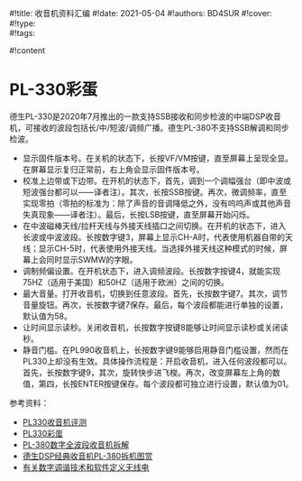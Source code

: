 #!title:    收音机资料汇编
#!date:     2021-05-04
#!authors:  BD4SUR
#!cover:    
#!type:     
#!tags:     

#!content

# PL-330彩蛋

德生PL-330是2020年7月推出的一款支持SSB接收和同步检波的中端DSP收音机，可接收的波段包括长/中/短波/调频广播。德生PL-380不支持SSB解调和同步检波。

- 显示固件版本号。在关机的状态下，长按VF/VM按键，直至屏幕上呈现全显。在屏幕显示复归正常前，右上角会显示固件版本号。
- 校准上边带或下边带。在开机的状态下，首先，调到一个调幅强台（即中波或短波强台都可以——译者注）。其次，长按SSB按键。再次，微调频率，直至实现零拍（零拍的标准为：除了声音的音调降低之外，没有呜呜声或其他声音失真现象——译者注）。最后，长按LSB按键，直至屏幕开始闪烁。
- 在中波磁棒天线/拉杆天线与外接天线插口之间切换。在开机的状态下，进入长波或中波波段。长按数字键3，屏幕上显示CH-A时，代表使用机器自带的天线；显示CH-5时，代表使用外接天线。当选择外接天线这种模式的时候，屏幕上会同时显示SWMW的字眼。
- 调制频偏设置。在开机状态下，进入调频波段。长按数字按键4，就能实现75HZ（适用于美国）和50HZ（适用于欧洲）之间的切换。
- 最大音量。打开收音机，切换到任意波段。首先，长按数字键7。其次，调节音量旋钮。再次，长按数字键7保存。最后，每个波段都能进行单独的设置，默认值为58。
- 让时间显示读秒。关闭收音机，长按数字按键8能够让时间显示读秒或关闭读秒。
- 静音门槛。在PL990收音机上，长按数字键9能够启用静音门槛设置，然而在PL330上却没有生效。具体操作流程是：开启收音机，进入任何波段都可以。首先，长按数字键9，其次，旋转快步进飞梭。再次，改变屏幕左上角的数值，第四，长按ENTER按键保存。每个波段都可独立进行设置，默认值为01。

参考资料：

- [PL330收音机评测](https://www.toutiao.com/i6855943904831734276/)
- [PL330彩蛋](https://xw.qq.com/cmsid/20201013A00TWQ00)
- [PL-380数字全波段收音机拆解](http://bbs.mydigit.cn/read.php?tid=143662)
- [德生DSP经典收音机PL-380拆机图赏](https://kknews.cc/digital/z52p8rp.html)
- [有关数字调谐技术和软件定义无线电](https://tieba.baidu.com/p/5385996163)
